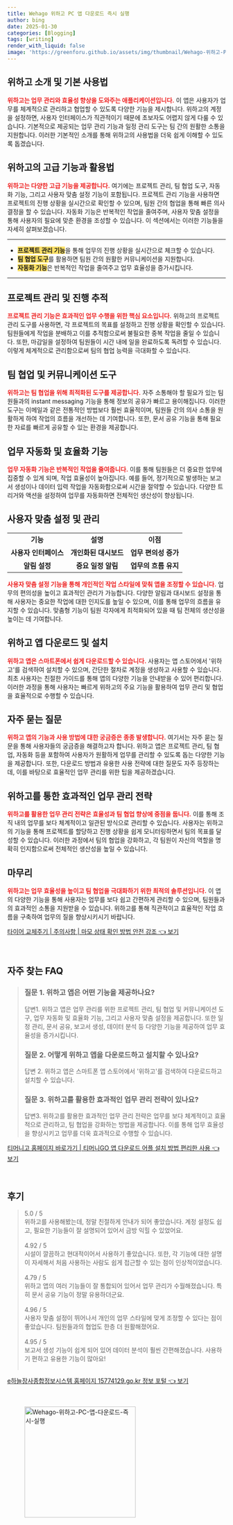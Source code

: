 ```yaml
---
title: Wehago 위하고 PC 앱 다운로드 즉시 실행
author: bing
date: 2025-01-30
categories: [Blogging]
tags: [writing]
render_with_liquid: false
image: 'https://greenforu.github.io/assets/img/thumbnail/Wehago-위하고-PC-앱-다운로드-즉시-실행.webp'
---
```



<h2 id='위하고_소개'>위하고 소개 및 기본 사용법</h2>

<p><b><span style="color: #ee2323;">위하고는 업무 관리와 효율성 향상을 도와주는 애플리케이션입니다.</span></b> 이 앱은 사용자가 업무를 체계적으로 관리하고 협업할 수 있도록 다양한 기능을 제시합니다. 위하고의 계정을 설정하면, 사용자 인터페이스가 직관적이기 때문에 초보자도 어렵지 않게 다룰 수 있습니다. 기본적으로 제공되는 업무 관리 기능과 일정 관리 도구는 팀 간의 원활한 소통을 지원합니다. 이러한 기본적인 소개를 통해 위하고의 사용법을 더욱 쉽게 이해할 수 있도록 돕겠습니다.</p>

<h2 id='위하고_고급기능'>위하고의 고급 기능과 활용법</h2>

<p><b><span style="color: #ee2323;">위하고는 다양한 고급 기능을 제공합니다.</span></b> 여기에는 프로젝트 관리, 팀 협업 도구, 자동화 기능, 그리고 사용자 맞춤 설정 기능이 포함됩니다. 프로젝트 관리 기능을 사용하면 프로젝트의 진행 상황을 실시간으로 확인할 수 있으며, 팀원 간의 협업을 통해 빠른 의사결정을 할 수 있습니다. 자동화 기능은 반복적인 작업을 줄여주며, 사용자 맞춤 설정을 통해 사용자의 필요에 맞춘 환경을 조성할 수 있습니다. 이 섹션에서는 이러한 기능들을 자세히 살펴보겠습니다.</p>

<hr />

<ul>
    <li><b><span style="background-color: #ffe066;">프로젝트 관리 기능</span></b>을 통해 업무의 진행 상황을 실시간으로 체크할 수 있습니다.</li>
    <li><b><span style="background-color: #ffe066;">팀 협업 도구</span></b>를 활용하면 팀원 간의 원활한 커뮤니케이션을 지원합니다.</li>
    <li><b><span style="background-color: #ffe066;">자동화 기능</span></b>은 반복적인 작업을 줄여주고 업무 효율성을 증가시킵니다.</li>
</ul>

<hr />

<h2 id='프로젝트_관리'>프로젝트 관리 및 진행 추적</h2>

<p><b><span style="color: #ee2323;">프로젝트 관리 기능은 효과적인 업무 수행을 위한 핵심 요소입니다.</span></b> 위하고의 프로젝트 관리 도구를 사용하면, 각 프로젝트의 목표를 설정하고 진행 상황을 확인할 수 있습니다. 팀원들에게 작업을 분배하고 이를 추적함으로써 불필요한 중복 작업을 줄일 수 있습니다. 또한, 마감일을 설정하여 팀원들이 시간 내에 일을 완료하도록 독려할 수 있습니다. 이렇게 체계적으로 관리함으로써 팀의 협업 능력을 극대화할 수 있습니다.</p>

<h2 id='팀_협업'>팀 협업 및 커뮤니케이션 도구</h2>

<p><b><span style="color: #ee2323;">위하고는 팀 협업을 위해 최적화된 도구를 제공합니다.</span></b> 자주 소통해야 할 필요가 있는 팀원들과의 instant messaging 기능을 통해 정보의 공유가 빠르고 용이해집니다. 이러한 도구는 이메일과 같은 전통적인 방법보다 훨씬 효율적이며, 팀원들 간의 의사 소통을 원활하게 하여 작업의 흐름을 개선하는 데 기여합니다. 또한, 문서 공유 기능을 통해 필요한 자료를 빠르게 공유할 수 있는 환경을 제공합니다.</p>

<h2 id='업무_자동화'>업무 자동화 및 효율화 기능</h2>

<p><b><span style="color: #ee2323;">업무 자동화 기능은 반복적인 작업을 줄여줍니다.</span></b> 이를 통해 팀원들은 더 중요한 업무에 집중할 수 있게 되며, 작업 효율성이 높아집니다. 예를 들어, 정기적으로 발생하는 보고서 생성이나 데이터 입력 작업을 자동화함으로써 시간을 절약할 수 있습니다. 다양한 트리거와 액션을 설정하여 업무를 자동화하면 전체적인 생산성이 향상됩니다.</p>

<h2 id='사용자_맞춤_설정'>사용자 맞춤 설정 및 관리</h2>

<table>
    <tr>
        <td style="text-align: center; height: 17px;"><b>기능</b></td>
        <td style="text-align: center; height: 17px;"><b>설명</b></td>
        <td style="text-align: center; height: 17px;"><b>이점</b></td>
    </tr>
    <tr>
        <td style="text-align: center; height: 17px;"><b>사용자 인터페이스</b></td>
        <td style="text-align: center; height: 17px;"><b>개인화된 대시보드</b></td>
        <td style="text-align: center; height: 17px;"><b>업무 편의성 증가</b></td>
    </tr>
    <tr>
        <td style="text-align: center; height: 17px;"><b>알림 설정</b></td>
        <td style="text-align: center; height: 17px;"><b>중요 일정 알림</b></td>
        <td style="text-align: center; height: 17px;"><b>업무의 흐름 유지</b></td>
    </tr>
</table>

<p><b><span style="color: #ee2323;">사용자 맞춤 설정 기능을 통해 개인적인 작업 스타일에 맞춰 앱을 조정할 수 있습니다.</span></b> 업무의 편의성을 높이고 효과적인 관리가 가능합니다. 다양한 알림과 대시보드 설정을 통해 사용자는 중요한 작업에 대한 인지도를 높일 수 있으며, 이를 통해 업무의 흐름을 유지할 수 있습니다. 맞춤형 기능이 팀원 각자에게 최적화되어 있을 때 팀 전체의 생산성을 높이는 데 기여합니다.</p>

<h2 id='결론'>위하고 앱 다운로드 및 설치</h2>

<p><b><span style="color: #ee2323;">위하고 앱은 스마트폰에서 쉽게 다운로드할 수 있습니다.</span></b> 사용자는 앱 스토어에서 '위하고'를 검색하여 설치할 수 있으며, 간단한 절차로 계정을 생성하고 사용할 수 있습니다. 최초 사용자는 친절한 가이드를 통해 앱의 다양한 기능을 안내받을 수 있어 편리합니다. 이러한 과정을 통해 사용자는 빠르게 위하고의 주요 기능을 활용하여 업무 관리 및 협업을 효율적으로 수행할 수 있습니다.</p>

<h2 id='자주_묻는_질문'>자주 묻는 질문</h2>

<p><b><span style="color: #ee2323;">위하고 앱의 기능과 사용 방법에 대한 궁금증은 종종 발생합니다.</span></b> 여기서는 자주 묻는 질문을 통해 사용자들의 궁금증을 해결하고자 합니다. 위하고 앱은 프로젝트 관리, 팀 협업, 자동화 등을 포함하여 사용자가 원활하게 업무를 관리할 수 있도록 돕는 다양한 기능을 제공합니다. 또한, 다운로드 방법과 유용한 사용 전략에 대한 질문도 자주 등장하는데, 이를 바탕으로 효율적인 업무 관리를 위한 팁을 제공하겠습니다.</p>

<h2 id='업무_관리_전략'>위하고를 통한 효과적인 업무 관리 전략</h2>

<p><b><span style="color: #ee2323;">위하고를 활용한 업무 관리 전략은 효율성과 팀 협업 향상에 중점을 둡니다.</span></b> 이를 통해 조직 내의 업무를 보다 체계적이고 일관된 방식으로 관리할 수 있습니다. 사용자는 위하고의 기능을 통해 프로젝트를 할당하고 진행 상황을 쉽게 모니터링하면서 팀의 목표를 달성할 수 있습니다. 이러한 과정에서 팀의 협업을 강화하고, 각 팀원이 자신의 역할을 명확히 인지함으로써 전체적인 생산성을 높일 수 있습니다.</p>

<h2 id='마무리'>마무리</h2>

<p><b><span style="color: #ee2323;">위하고는 업무 효율성을 높이고 팀 협업을 극대화하기 위한 최적의 솔루션입니다.</span></b> 이 앱의 다양한 기능을 통해 사용자는 업무를 보다 쉽고 간편하게 관리할 수 있으며, 팀원들과의 효과적인 소통을 지원받을 수 있습니다. 위하고를 통해 직관적이고 효율적인 작업 흐름을 구축하여 업무의 질을 향상시키시기 바랍니다.</p>


<p><a class="click-button" title="타이어 교체주기 | 주의사항 | 마모 상태 확인 방법 안전 강조" href="https://greenforu.github.io/posts/%ED%83%80%EC%9D%B4%EC%96%B4-%EA%B5%90%EC%B2%B4%EC%A3%BC%EA%B8%B0-%EC%A3%BC%EC%9D%98%EC%82%AC%ED%95%AD-%EB%A7%88%EB%AA%A8-%EC%83%81%ED%83%9C-%ED%99%95%EC%9D%B8-%EB%B0%A9%EB%B2%95-%EC%95%88%EC%A0%84-%EA%B0%95%EC%A1%B0/" rel="dofollow">타이어 교체주기 | 주의사항 | 마모 상태 확인 방법 안전 강조 👈 보기</a></p><br>
<h2 id='자주_찾는_FAQ'>자주 찾는 FAQ</h2>
<div itemscope="" itemtype="https://schema.org/FAQPage"> 
<blockquote> 
<div itemscope="" itemprop="mainEntity" itemtype="https://schema.org/Question"> 
<h3 itemprop="name">질문 1. 위하고 앱은 어떤 기능을 제공하나요?</h3> 
<div itemscope="" itemprop="acceptedAnswer" itemtype="https://schema.org/Answer"> 
<span itemprop="text"> 
<p>답변1. 위하고 앱은 업무 관리를 위한 프로젝트 관리, 팀 협업 및 커뮤니케이션 도구, 업무 자동화 및 효율화 기능, 그리고 사용자 맞춤 설정을 제공합니다. 또한 일정 관리, 문서 공유, 보고서 생성, 데이터 분석 등 다양한 기능을 제공하여 업무 효율성을 증가시킵니다.</p> 
</span> 
</div> 
</div> 

<div itemscope="" itemprop="mainEntity" itemtype="https://schema.org/Question"> 
<h3 itemprop="name">질문 2. 어떻게 위하고 앱을 다운로드하고 설치할 수 있나요?</h3> 
<div itemscope="" itemprop="acceptedAnswer" itemtype="https://schema.org/Answer"> 
<span itemprop="text"> 
<p>답변 2. 위하고 앱은 스마트폰 앱 스토어에서 '위하고'를 검색하여 다운로드하고 설치할 수 있습니다.</p> 
</span> 
</div> 
</div> 

<div itemscope="" itemprop="mainEntity" itemtype="https://schema.org/Question"> 
<h3 itemprop="name">질문 3. 위하고를 활용한 효과적인 업무 관리 전략이 있나요?</h3> 
<div itemscope="" itemprop="acceptedAnswer" itemtype="https://schema.org/Answer"> 
<span itemprop="text"> 
<p>답변3. 위하고를 활용한 효과적인 업무 관리 전략은 업무를 보다 체계적이고 효율적으로 관리하고, 팀 협업을 강화하는 방법을 제공합니다. 이를 통해 업무 효율성을 향상시키고 업무를 더욱 효과적으로 수행할 수 있습니다.</p> 
</span> 
</div> 
</div> 

</blockquote> 
</div>
<p><a class="click-button" title="티머니고 홈페이지 바로가기 | 티머니GO 앱 다운로드 어플 설치 방법 편리한 사용" href="https://greenforu.github.io/posts/%ED%8B%B0%EB%A8%B8%EB%8B%88%EA%B3%A0-%ED%99%88%ED%8E%98%EC%9D%B4%EC%A7%80-%EB%B0%94%EB%A1%9C%EA%B0%80%EA%B8%B0-%ED%8B%B0%EB%A8%B8%EB%8B%88GO-%EC%95%B1-%EB%8B%A4%EC%9A%B4%EB%A1%9C%EB%93%9C-%EC%96%B4%ED%94%8C-%EC%84%A4%EC%B9%98-%EB%B0%A9%EB%B2%95-%ED%8E%B8%EB%A6%AC%ED%95%9C-%EC%82%AC%EC%9A%A9/" rel="dofollow">티머니고 홈페이지 바로가기 | 티머니GO 앱 다운로드 어플 설치 방법 편리한 사용 👈 보기</a></p><br>
<h2 id='후기'>후기</h2>
<div itemscope itemtype="https://schema.org/Product">
  <blockquote>
  <div itemprop="review" itemscope itemtype="https://schema.org/Review">
      <div itemprop="reviewRating" itemscope itemtype="https://schema.org/Rating"> <span itemprop="ratingValue">5.0</span> / <span itemprop="bestRating">5</span> </div>
      <span itemprop="reviewBody">위하고를 사용해봤는데, 정말 친절하게 안내가 되어 좋았습니다. 계정 설정도 쉽고, 필요한 기능들이 잘 설명되어 있어서 금방 익힐 수 있었어요.</span>
  </div>
  <br>
  <div itemprop="review" itemscope itemtype="https://schema.org/Review">
      <div itemprop="reviewRating" itemscope itemtype="https://schema.org/Rating"> <span itemprop="ratingValue">4.92</span> / <span itemprop="bestRating">5</span> </div>
      <span itemprop="reviewBody">시설이 깔끔하고 현대적이어서 사용하기 좋았습니다. 또한, 각 기능에 대한 설명이 자세해서 처음 사용하는 사람도 쉽게 접근할 수 있는 점이 인상적이었습니다.</span>
  </div>
  <br>
  <div itemprop="review" itemscope itemtype="https://schema.org/Review">
      <div itemprop="reviewRating" itemscope itemtype="https://schema.org/Rating"> <span itemprop="ratingValue">4.79</span> / <span itemprop="bestRating">5</span> </div>
      <span itemprop="reviewBody">위하고 앱의 여러 기능들이 잘 통합되어 있어서 업무 관리가 수월해졌습니다. 특히 문서 공유 기능이 정말 유용하더군요.</span>
  </div>
  <br>
  <div itemprop="review" itemscope itemtype="https://schema.org/Review">
      <div itemprop="reviewRating" itemscope itemtype="https://schema.org/Rating"> <span itemprop="ratingValue">4.96</span> / <span itemprop="bestRating">5</span> </div>
      <span itemprop="reviewBody">사용자 맞춤 설정이 뛰어나서 개인의 업무 스타일에 맞게 조정할 수 있다는 점이 좋았습니다. 팀원들과의 협업도 한층 더 원활해졌어요.</span>
  </div>
  <br>
  <div itemprop="review" itemscope itemtype="https://schema.org/Review">
      <div itemprop="reviewRating" itemscope itemtype="https://schema.org/Rating"> <span itemprop="ratingValue">4.95</span> / <span itemprop="bestRating">5</span> </div>
      <span itemprop="reviewBody">보고서 생성 기능이 쉽게 되어 있어 데이터 분석이 훨씬 간편해졌습니다. 사용하기 편하고 유용한 기능이 많아요!</span>
  </div>
  <br>
  </blockquote>
</div>
<p><a class="click-button" title="e하늘장사종합정보시스템 홈페이지 15774129.go.kr 정보 포털" href="https://greenforu.github.io/posts/e%ED%95%98%EB%8A%98%EC%9E%A5%EC%82%AC%EC%A2%85%ED%95%A9%EC%A0%95%EB%B3%B4%EC%8B%9C%EC%8A%A4%ED%85%9C-%ED%99%88%ED%8E%98%EC%9D%B4%EC%A7%80-15774129.go.kr-%EC%A0%95%EB%B3%B4-%ED%8F%AC%ED%84%B8/" rel="dofollow">e하늘장사종합정보시스템 홈페이지 15774129.go.kr 정보 포털 👈 보기</a></p><br>
<figure class="image"><img src="https://greenforu.github.io/assets/img/thumbnail/Wehago-위하고-PC-앱-다운로드-즉시-실행.webp" alt="Wehago-위하고-PC-앱-다운로드-즉시-실행" width="256" height="256"></figure>